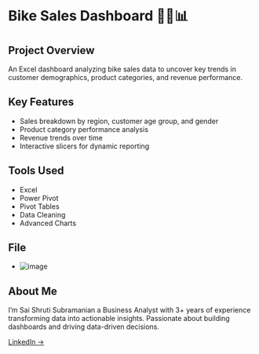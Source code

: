 
# Bike Sales Dashboard 🚴‍♀️📊

## Project Overview
An Excel dashboard analyzing bike sales data to uncover key trends in customer demographics, product categories, and revenue performance.

## Key Features
- Sales breakdown by region, customer age group, and gender
- Product category performance analysis
- Revenue trends over time
- Interactive slicers for dynamic reporting

## Tools Used
- Excel
- Power Pivot
- Pivot Tables
- Data Cleaning
- Advanced Charts

## File
- ![image](https://github.com/user-attachments/assets/2e07a7d5-331a-4723-92b2-e8b8194365ec)


## About Me
I’m Sai Shruti Subramanian a Business Analyst with 3+ years of experience transforming data into actionable insights. Passionate about building dashboards and driving data-driven decisions.

[LinkedIn →](https://www.linkedin.com/in/saishrutisubramanian)
